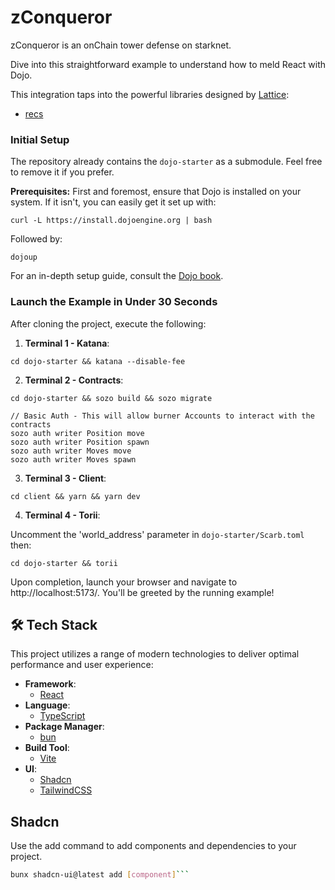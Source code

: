 # zConqueror

zConqueror is an onChain tower defense on starknet.

Dive into this straightforward example to understand how to meld React with Dojo.

This integration taps into the powerful libraries designed by [Lattice](https://lattice.xyz/):

- [recs](https://github.com/latticexyz/mud/tree/main/packages/recs)

### Initial Setup

The repository already contains the `dojo-starter` as a submodule. Feel free to remove it if you prefer.

**Prerequisites:** First and foremost, ensure that Dojo is installed on your system. If it isn't, you can easily get it set up with:

```console
curl -L https://install.dojoengine.org | bash
```

Followed by:

```console
dojoup
```

For an in-depth setup guide, consult the [Dojo book](https://book.dojoengine.org/getting-started/quick-start.html).

### Launch the Example in Under 30 Seconds

After cloning the project, execute the following:

1. **Terminal 1 - Katana**:

```console
cd dojo-starter && katana --disable-fee
```

2. **Terminal 2 - Contracts**:

```console
cd dojo-starter && sozo build && sozo migrate

// Basic Auth - This will allow burner Accounts to interact with the contracts
sozo auth writer Position move
sozo auth writer Position spawn
sozo auth writer Moves move
sozo auth writer Moves spawn
```

3. **Terminal 3 - Client**:

```console
cd client && yarn && yarn dev
```

4. **Terminal 4 - Torii**:

Uncomment the 'world_address' parameter in `dojo-starter/Scarb.toml` then:

```console
cd dojo-starter && torii
```

Upon completion, launch your browser and navigate to http://localhost:5173/. You'll be greeted by the running example!

## 🛠 Tech Stack

This project utilizes a range of modern technologies to deliver optimal performance and user experience:

- **Framework**: 
  - [React](https://reactjs.org/)
- **Language**: 
  - [TypeScript](https://bun.sh/)
- **Package Manager**: 
  - [bun](https://www.npmjs.com/)
- **Build Tool**: 
  - [Vite](https://vitejs.dev/)
- **UI**:
  - [Shadcn](https://ui.shadcn.com/)
  - [TailwindCSS](https://tailwindcss.com/)


## Shadcn
Use the add command to add components and dependencies to your project.

```bash
bunx shadcn-ui@latest add [component]```

